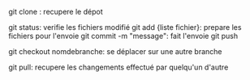 
git clone : recupere le dépot

git status: verifie les fichiers modifié
git add {liste fichier}: prepare les fichiers pour l'envoie
git commit -m "message":  fait l'envoie
git push

git checkout nomdebranche: se déplacer sur une autre branche

git pull: recupere les changements effectué par quelqu'un d'autre

